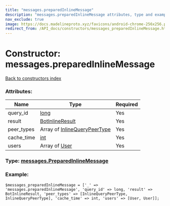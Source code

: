 ```yaml
---
title: "messages.preparedInlineMessage"
description: "messages.preparedInlineMessage attributes, type and example"
nav_exclude: true
image: https://docs.madelineproto.xyz/favicons/android-chrome-256x256.png
redirect_from: /API_docs/constructors/messages_preparedInlineMessage.html
---
```

# Constructor: messages.preparedInlineMessage  
[Back to constructors index](/API_docs/constructors/index.html)



### Attributes:

| Name     |    Type       | Required |
|----------|---------------|----------|
|query\_id|[long](/API_docs/types/long.html) | Yes|
|result|[BotInlineResult](/API_docs/types/BotInlineResult.html) | Yes|
|peer\_types|Array of [InlineQueryPeerType](/API_docs/types/InlineQueryPeerType.html) | Yes|
|cache\_time|[int](/API_docs/types/int.html) | Yes|
|users|Array of [User](/API_docs/types/User.html) | Yes|



### Type: [messages.PreparedInlineMessage](/API_docs/types/messages.PreparedInlineMessage.html)


### Example:

```
$messages_preparedInlineMessage = ['_' => 'messages.preparedInlineMessage', 'query_id' => long, 'result' => BotInlineResult, 'peer_types' => [InlineQueryPeerType, InlineQueryPeerType], 'cache_time' => int, 'users' => [User, User]];
```  
